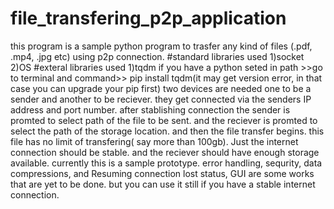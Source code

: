 # file_transfering_p2p_application
this program is a sample python program to trasfer any kind of files (.pdf, .mp4, .jpg etc) using p2p connection.
#standard libraries used 1)socket 2)OS
#exteral libraries used 1)tqdm
if you have a python seted in path >>go to terminal and command>> pip install tqdm(it may get version error, in that case you can upgrade your pip first)
two devices are needed one to be a sender and another to be reciever. they get connected via the senders IP address and port number. after stablishing connection the sender is promted to select path of the file to be sent. and the reciever is promted to select the path of the storage location. and then the file transfer begins. this file has no limit of transfering( say more than 100gb). Just the internet connection should be stable. and the reciever should have enough storage available.
currently this is a sample prototype. error handling, sequrity, data compressions, and Resuming connection lost status, GUI are some works that are yet to be done. but you can use it still if you have a stable  internet connection.
